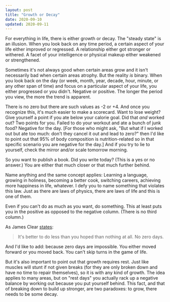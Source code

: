 ```yaml
---
layout: post
title: "Growth or Decay"
date: 2020-09-10
updated: 2020-09-11
---
```


For everything in life, there is either growth or decay. The "steady state" is an illusion. When you look back on any time period, a certain aspect of your life either improved or regressed. A relationship either got stronger or withered. A facet of your intelligence or physical makeup either weakened or strengthened.

Sometimes it's not always good when certain areas grow and it isn't necessarily bad when certain areas atrophy. But the reality _is_ binary. When you look back on the day (or week, month, year, decade, hour, minute, or any other span of time) and focus on a particular aspect of your life, you either progressed or you didn't. Negative or positive. The longer the period you view, the more the trend is apparent.

There is no zero but there are such values as -2 or +4. And once you recognize this, it's much easier to make a scorecard. Want to lose weight? Give yourself a point if you ate below your calorie goal. Did that _and_ worked out? Two points for you. Failed to do your workout and ate a bunch of junk food? Negative for the day. [For those who might ask, "But what if I worked out but ate too much: don't they cancel it out and lead to zero?" then I'd like to point out that 95% of body composition is nutrition-related so in that specific scenario you are negative for the day.] And if you try to lie to yourself, check the mirror and/or scale tomorrow morning.

So you want to publish a book. Did you write today? (This is a yes or no answer.) You are either that much closer or that much further behind.

Name anything and the same concept applies: Learning a language, growing in holiness, becoming a better cook, switching careers, achieving more happiness in life, whatever. I defy you to name something that violates this law. Just as there are laws of physics, there are laws of life and this is one of them.

Even if you can't do as much as you want, do something. This at least puts you in the positive as opposed to the negative column. (There is no third column.)

As James Clear [states][jc]:

>It's better to do less than you hoped than nothing at all. No zero days.

And I'd like to add: because zero days are impossible. You either moved forward or you moved back. You can't skip turns in the game of life.

But it's also important to point out that growth requires rest. Just like muscles will stunt if not given breaks (for they are only broken down and have no time to repair themselves), so it is with any kind of growth. The idea applies to many areas, but on "rest days" you actually rack up a negative balance by working out because you put yourself behind. This fact, and that of breaking down to build up stronger, are two paradoxes: to grow, there needs to be some decay.

[jc]: https://jamesclear.com/3-2-1/august-27-2020
